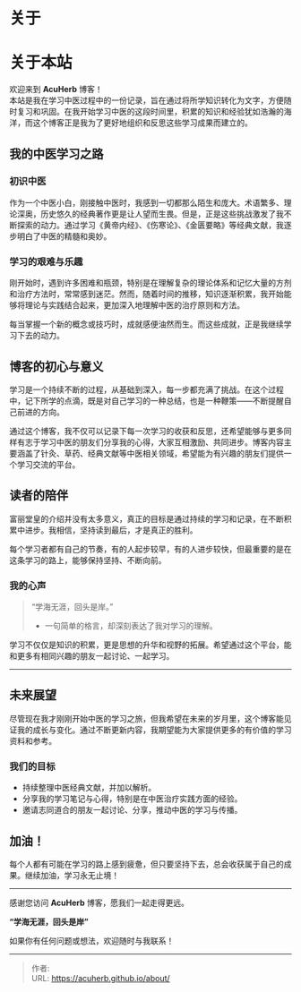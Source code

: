 # 关于


# 关于本站

欢迎来到 **AcuHerb** 博客！  
本站是我在学习中医过程中的一份记录，旨在通过将所学知识转化为文字，方便随时复习和巩固。在我开始学习中医的这段时间里，积累的知识和经验犹如浩瀚的海洋，而这个博客正是我为了更好地组织和反思这些学习成果而建立的。

## 我的中医学习之路

### 初识中医

作为一个中医小白，刚接触中医时，我感到一切都那么陌生和庞大。术语繁多、理论深奥，历史悠久的经典著作更是让人望而生畏。但是，正是这些挑战激发了我不断探索的动力。通过学习《黄帝内经》、《伤寒论》、《金匮要略》等经典文献，我逐步明白了中医的精髓和奥妙。

### 学习的艰难与乐趣

刚开始时，遇到许多困难和瓶颈，特别是在理解复杂的理论体系和记忆大量的方剂和治疗方法时，常常感到迷茫。然而，随着时间的推移，知识逐渐积累，我开始能够将理论与实践结合起来，更加深入地理解中医的治疗原则和方法。

每当掌握一个新的概念或技巧时，成就感便油然而生。而这些成就，正是我继续学习下去的动力。

## 博客的初心与意义

学习是一个持续不断的过程，从基础到深入，每一步都充满了挑战。在这个过程中，记下所学的点滴，既是对自己学习的一种总结，也是一种鞭策——不断提醒自己前进的方向。

通过这个博客，我不仅可以记录下每一次学习的收获和反思，还希望能够与更多同样有志于学习中医的朋友们分享我的心得，大家互相激励、共同进步。博客内容主要涵盖了针灸、草药、经典文献等中医相关领域，希望能为有兴趣的朋友们提供一个学习交流的平台。

## 读者的陪伴

富丽堂皇的介绍并没有太多意义，真正的目标是通过持续的学习和记录，在不断积累中进步。我相信，坚持读到最后，才是真正的胜利。

每个学习者都有自己的节奏，有的人起步较早，有的人进步较快，但最重要的是在这条学习的路上，能够保持坚持、不断向前。

### 我的心声

> “学海无涯，回头是岸。”
> - 一句简单的格言，却深刻表达了我对学习的理解。

学习不仅仅是知识的积累，更是思想的升华和视野的拓展。希望通过这个平台，能和更多有相同兴趣的朋友一起讨论、一起学习。

---

## 未来展望

尽管现在我才刚刚开始中医的学习之旅，但我希望在未来的岁月里，这个博客能见证我的成长与变化。通过不断更新内容，我期望能为大家提供更多的有价值的学习资料和参考。

### 我们的目标

- 持续整理中医经典文献，并加以解析。
- 分享我的学习笔记与心得，特别是在中医治疗实践方面的经验。
- 邀请志同道合的朋友一起讨论、分享，推动中医的学习与传播。

## 加油！

每个人都有可能在学习的路上感到疲惫，但只要坚持下去，总会收获属于自己的成果。继续加油，学习永无止境！

---

感谢您访问 **AcuHerb** 博客，愿我们一起走得更远。

**“学海无涯，回头是岸”**

如果你有任何问题或想法，欢迎随时与我联系！


---

> 作者: <no value>  
> URL: https://acuherb.github.io/about/  


